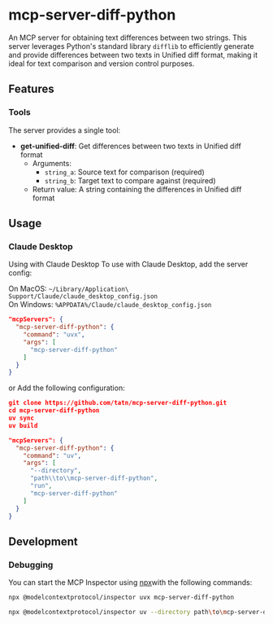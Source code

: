 # mcp-server-diff-python

An MCP server for obtaining text differences between two strings.
This server leverages Python's standard library `difflib` to efficiently generate and provide differences between two texts in Unified diff format, making it ideal for text comparison and version control purposes.

## Features

### Tools

The server provides a single tool:

- **get-unified-diff**: Get differences between two texts in Unified diff format
  - Arguments:
    - `string_a`: Source text for comparison (required)
    - `string_b`: Target text to compare against (required)
  - Return value: A string containing the differences in Unified diff format

## Usage

### Claude Desktop

Using with Claude Desktop
To use with Claude Desktop, add the server config:

On MacOS:  `~/Library/Application\ Support/Claude/claude_desktop_config.json`  
On Windows: `%APPDATA%/Claude/claude_desktop_config.json`

```json
"mcpServers": {
  "mcp-server-diff-python": {
    "command": "uvx",
    "args": [
      "mcp-server-diff-python"
    ]
  }
}
```

or Add the following configuration:

```json
git clone https://github.com/tatn/mcp-server-diff-python.git
cd mcp-server-diff-python
uv sync
uv build
```

```json
"mcpServers": {
  "mcp-server-diff-python": {
    "command": "uv",
    "args": [
      "--directory",
      "path\\to\\mcp-server-diff-python",
      "run",
      "mcp-server-diff-python"
    ]
  }
}
```

## Development
### Debugging

You can start the MCP Inspector using [npx](https://docs.npmjs.com/cli/v11/commands/npx)with the following commands:

```bash
npx @modelcontextprotocol/inspector uvx mcp-server-diff-python
```

```bash
npx @modelcontextprotocol/inspector uv --directory path\to\mcp-server-diff-python run mcp-server-diff-python
```

